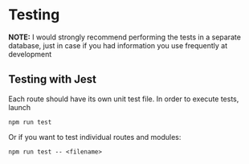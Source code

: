 # Testing

**NOTE:** I would strongly recommend performing the tests in a separate database, 
just in case if you had information you use frequently at development

## Testing with Jest

Each route should have its own unit test file. In order to execute tests, launch

```
npm run test
```

Or if you want to test individual routes and modules:

```
npm run test -- <filename>
```